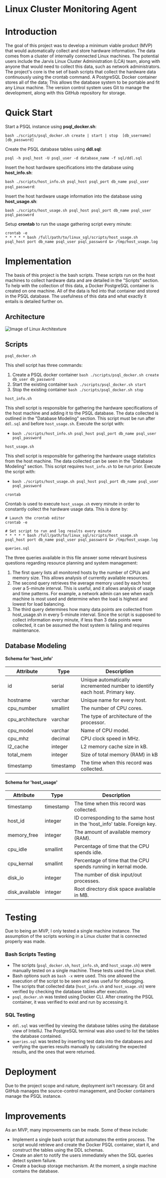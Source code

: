 # Linux Cluster Monitoring Agent

# Introduction
The goal of this project was to develop a minimum viable product (MVP) that would automatically collect and store hardware information. The data comes from a cluster of internally connected Linux machines. The potential users include the Jarvis Linux Cluster Administration (LCA) team, along with anyone that would need to collect this data, such as network administrators. The project's core is the set of bash scripts that collect the hardware data continuously using the crontab command. A PostgreSQL Docker container stores all of the data; This allows the database system to be portable and fit any Linux machine. The version control system uses Git to manage the development, along with this GitHub repository for storage.
# Quick Start
Start a PSQL instance using **psql_docker.sh**:

`bash ./scripts/psql_docker.sh create | start | stop  [db_username] [db_password]`

Create the PSQL database tables using **ddl.sql**:

`psql -h psql_host -U psql_user -d database_name -f sql/ddl.sql`

Insert the host hardware specifications into the database using **host_info.sh**:

`bash ./scripts/host_info.sh psql_host psql_port db_name psql_user psql_password`:

Insert the host hardware usage information into the database using **host_usage.sh**:

`bash ./scripts/host_usage.sh psql_host psql_port db_name psql_user psql_password`

Setup **crontab** to run the usage gathering script every minute:

```
crontab -e
* * * * * bash /full/path/to/linux_sql/scripts/host_usage.sh 
psql_host port db_name psql_user psql_password &> /tmp/host_usage.log
```

# Implementation
The basis of this project is the bash scripts. These scripts run on the host machines to collect hardware data and are detailed in the "Scripts" section. To help with the collection of this data, a Docker PostgreSQL container is created on one machine. All of the data is fed into that container and stored in the PSQL database. The usefulness of this data and what exactly it entails is detailed further on.

## Architecture
![Image of Linux Architexture](./assets/architecture.png)

## Scripts
`psql_docker.sh`

This shell script has three commands:
1. Create a PSQL docker container
`bash ./scripts/psql_docker.sh create db_user db_password`
2. Start the existing container 
`bash ./scripts/psql_docker.sh start` 
3. Stop the existing container
`bash ./scripts/psql_docker.sh stop`
   
`host_info.sh`

This shell script is responsible for gathering the hardware specifications of the host
machine and adding it to the PSQL database. The data collected is outlined in the "Database Modeling" section. This script
must be run after `ddl.sql` and before `host_usage.sh`. Execute the script with:

- `bash ./scripts/host_info.sh psql_host psql_port db_name psql_user psql_password`

`host_usage.sh`

This shell script is responsible for gathering the hardware usage statistics from the host machine.
The data collected can be seen in the "Database Modeling" section. This script requires `host_info.sh`
to be run prior. Execute the script with:

- `bash ./scripts/host_usage.sh psql_host psql_port db_name psql_user psql_password`

`crontab`

Crontab is used to execute `host_usage.sh` every minute in order to constantly collect the 
hardware usage data. This is done by:
```
# Launch the crontab editor
crontab -e

# Set script to run and log results every minute
* * * * * bash /full/path/to/linux_sql/scripts/host_usage.sh 
psql_host port db_name psql_user psql_password &> /tmp/host_usage.log
```

`queries.sql`

The three queries available in this file answer some relevant business questions regarding resource planning and system management:
1. The first query lists all monitored hosts by the number of CPUs and memory size. This allows analysis of currently available resources.
2. The second query retrieves the average memory used by each host over a 5-minute interval. This is useful, and it allows analysis of usage and time patterns. For example, a network admin can see when each machine is most used and determine when the load is highest and lowest for load balancing.
3. The third query determines how many data points are collected from host_usage.sh in every 5-minute interval. Since the script is supposed to collect information every minute, if less than 3 data points were collected, it can be assumed the host system is failing and requires maintenance.



## Database Modeling
#### Schema for 'host_info'

Attribute | Type | Description
--------- | -----| -----------
id | serial | Unique automatically incremented number to identify each host. Primary key.
hostname | varchar |  Unique name for every host.
cpu_number | smallint | The number of CPU cores.
cpu_architecture | varchar | The type of architecture of the processor.
cpu_model | varchar | Name of CPU model.
cpu_mhz | decimal | CPU clock speed in MHz.
l2_cache | integer | L2 memory cache size in kB.
total_mem | integer | Size of total memory (RAM) in kB
timestamp | timestamp | The time when this record was collected.

#### Schema for 'host_usage'

Attribute | Type | Description
--------- | -----| -----------
timestamp | timestamp | The time when this record was collected.
host_id | integer | ID corresponding to the same host in the 'host_info' table. Foreign key.
memory_free | integer | The amount of available memory (RAM).
cpu_idle | smallint | Percentage of time that the CPU spends idle.
cpu_kernal | smallint | Percentage of time that the CPU spends running in kernal mode.
disk_io | integer | The number of disk input/out processes.
disk_available | integer | Root directory disk space available in MB.

# Testing
Due to being an MVP, I only tested a single machine instance. The assumption of the scripts working in a Linux
cluster that is connected properly was made. 

### Bash Scripts Testing
- The scripts (`psql_docker.sh`, `host_info.sh`, and `host_usage.sh`) were manually tested on a single machine. These tests used 
the Linux shell.
- Bash options such as `bash -x` were used. This one allowed the execution of the script to be seen and was useful for debugging.
- The scripts that collected data (`host_info.sh` and `host_usage.sh`) were verified by checking the 
database tables after execution.
- `psql_docker.sh` was tested using Docker CLI. After creating the PSQL container, it was verified to exist and run by accessing it.
### SQL Testing
- `ddl.sql` was verified by viewing the database tables using the database view of IntelliJ. The PostgreSQL terminal
was also used to list the tables the database contained.
- `queries.sql` was tested by inserting test data into the databases and verifying the queries results manually by calculating
the expected results, and the ones that were returned.
# Deployment
Due to the project scope and nature, deployment isn't necessary. Git and GitHub manages the source-control management, 
and Docker containers manage the PSQL instance. 

# Improvements
As an MVP, many improvements can be made. Some of these include:

- Implement a single bash script that automates the entire process. The script would 
  retrieve and create the Docker PSQL container, start it, and construct the tables using the DDL schemas. 
- Create an alert to notify the users immediately when the SQL queries detect system failure.  
- Create a backup storage mechanism. At the moment, a single machine contains the database.  
